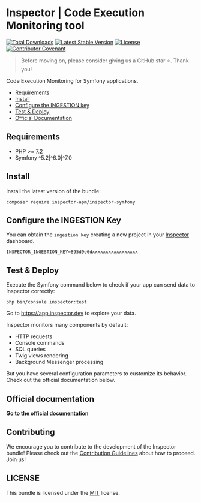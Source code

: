 # Inspector | Code Execution Monitoring tool

[![Total Downloads](https://poser.pugx.org/inspector-apm/inspector-symfony/downloads)](//packagist.org/packages/inspector-apm/inspector-symfony)
[![Latest Stable Version](https://poser.pugx.org/inspector-apm/inspector-symfony/v/stable)](https://packagist.org/packages/inspector-apm/inspector-symfony)
[![License](https://poser.pugx.org/inspector-apm/inspector-symfony/license)](//packagist.org/packages/inspector-apm/inspector-symfony)
[![Contributor Covenant](https://img.shields.io/badge/Contributor%20Covenant-2.1-4baaaa.svg)](code_of_conduct.md)

> Before moving on, please consider giving us a GitHub star ⭐️. Thank you!

Code Execution Monitoring for Symfony applications.

- [Requirements](#requirements)
- [Install](#install)
- [Configure the INGESTION key](#key)
- [Test & Deploy](#deploy)
- [Official Documentation](https://docs.inspector.dev/symfony)

<a name="requirements"></a>

## Requirements

- PHP >= 7.2
- Symfony ^5.2|^6.0|^7.0

<a name="install"></a>

## Install

Install the latest version of the bundle:

```
composer require inspector-apm/inspector-symfony
```

## Configure the INGESTION Key

You can obtain the `ingestion key` creating a new project in your [Inspector](https://app.inspector.dev) dashboard.

```dotenv
INSPECTOR_INGESTION_KEY=895d9e6dxxxxxxxxxxxxxxxxx
```

<a name="deploy"></a>

## Test & Deploy
Execute the Symfony command below to check if your app can send data to Inspector correctly:

```
php bin/console inspector:test
```

Go to https://app.inspector.dev to explore your data.

Inspector monitors many components by default:

- HTTP requests
- Console commands
- SQL queries
- Twig views rendering
- Background Messenger processing

But you have several configuration parameters to customize its behavior. Check out the official documentation below.

## Official documentation

**[Go to the official documentation](https://docs.inspector.dev/guides/symfony/installation)**

<a name="contribution"></a>

## Contributing

We encourage you to contribute to the development of the Inspector bundle!
Please check out the [Contribution Guidelines](CONTRIBUTING.md) about how to proceed. Join us!

## LICENSE

This bundle is licensed under the [MIT](LICENSE) license.
